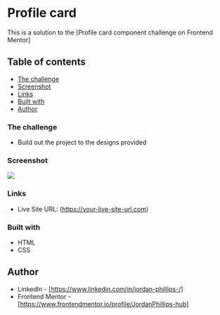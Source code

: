 # Profile card

This is a solution to the [Profile card component challenge on Frontend Mentor]

## Table of contents

- [The challenge](#the-challenge)
- [Screenshot](#screenshot)
- [Links](#links)
- [Built with](#built-with)
- [Author](#author)

### The challenge

- Build out the project to the designs provided

### Screenshot

![](./screenshot.jpg)

### Links

- Live Site URL: (https://your-live-site-url.com)

### Built with

- HTML
- CSS
## Author

- LinkedIn - [https://www.linkedin.com/in/jordan-phillips-/]
- Frontend Mentor - [https://www.frontendmentor.io/profile/JordanPhillips-hub]
